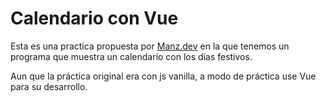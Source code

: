 # Calendario con Vue

Esta es una practica propuesta por [Manz.dev](https://manz.dev/) en la que tenemos un programa
que muestra un calendario con los dias festivos.

Aun que la práctica original era con js vanilla, a modo de práctica use Vue para su desarrollo.
